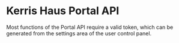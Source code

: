 # Kerris Haus Portal API

Most functions of the Portal API require a valid token, which can be generated from the settings area of the user control panel.